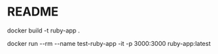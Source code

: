 # README
docker build -t ruby-app .

docker run --rm  --name test-ruby-app -it -p 3000:3000 ruby-app:latest